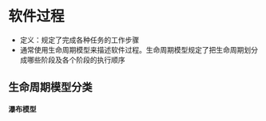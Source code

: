 # 软件过程
- 定义：规定了完成各种任务的工作步骤
- 通常使用生命周期模型来描述软件过程。生命周期模型规定了把生命周期划分成哪些阶段及各个阶段的执行顺序
## 生命周期模型分类

#### 瀑布模型

